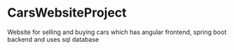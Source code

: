 # CarsWebsiteProject
Website for selling and buying cars which has angular frontend, spring boot backend and uses sql database
